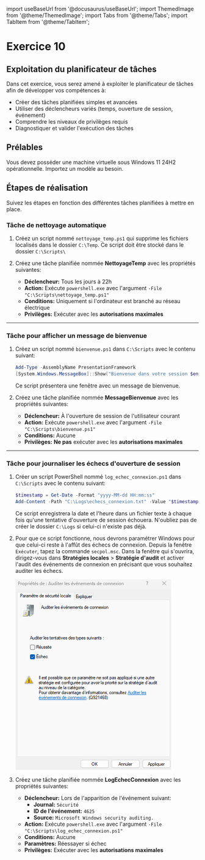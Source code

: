 import useBaseUrl from '@docusaurus/useBaseUrl';
import ThemedImage from '@theme/ThemedImage';
import Tabs from '@theme/Tabs';
import TabItem from '@theme/TabItem';

# Exercice 10

## Exploitation du planificateur de tâches

Dans cet exercice, vous serez amené à exploiter le planificateur de tâches afin de développer vos compétences à:

- Créer des tâches planifiées simples et avancées
- Utiliser des déclencheurs variés (temps, ouverture de session, événement)
- Comprendre les niveaux de privilèges requis
- Diagnostiquer et valider l'exécution des tâches

## Prélables

Vous devez posséder une machine virtuelle sous Windows 11 24H2 opérationnelle. Importez un modèle au besoin.

## Étapes de réalisation

Suivez les étapes en fonction des différentes tâches planifiées à mettre en place.

### Tâche de nettoyage automatique

1. Créez un script nommé `nettoyage_temp.ps1` qui supprime les fichiers localisés dans le dossier `C:\Temp`. Ce script doit être stocké dans le dossier `C:\Scripts\`

2. Créez une tâche planifiée nommée **NettoyageTemp** avec les propriétés suivantes:
    - **Déclencheur:** Tous les jours à 22h
    - **Action:** Exécute `powershell.exe` avec l'argument `-File "C:\Scripts\nettoyage_temp.ps1"`
    - **Conditions:** Uniquement si l'ordinateur est branché au réseau électrique
    - **Privilèges:** Exécuter avec les **autorisations maximales**

* * *

### Tâche pour afficher un message de bienvenue

1. Créez un script nommé `bienvenue.ps1` dans `C:\Scripts` avec le contenu suivant:

    ```powershell title="bienvenue.ps1" showLineNumbers
    Add-Type -AssemblyName PresentationFramework
    [System.Windows.MessageBox]::Show("Bienvenue dans votre session $env:USERNAME !", "Bonjour")
    ```
    Ce script présentera une fenêtre avec un message de bienvenue.

2. Créez une tâche planifiée nommée **MessageBienvenue** avec les propriétés suivantes:
    - **Déclencheur:** À l'ouverture de session de l'utilisateur courant
    - **Action:** Exécute `powershell.exe` avec l'argument `-File "C:\Scripts\bienvenue.ps1"`
    - **Conditions:** Aucune
    - **Privilèges:** <span class='red-text'> **Ne pas** </span> exécuter avec les **autorisations maximales**

* * *

### Tâche pour journaliser les échecs d'ouverture de session

1. Créer un script PowerShell nommé `log_echec_connexion.ps1` dans `C:\Scripts` avec le contenu suivant:

    ```powershell title='log_echec_connexion.ps1' showLineNumbers
    $timestamp = Get-Date -Format "yyyy-MM-dd HH:mm:ss"
    Add-Content -Path "C:\Logs\echecs_connexion.txt" -Value "$timestamp : Échec d'ouverture de session détecté pour un utilisateur"
    ```

    Ce script enregistrera la date et l'heure dans un fichier texte à chaque fois qu'une tentative d'ouverture de session échouera. N'oubliez pas de créer le dossier `C:\Logs` si celui-ci n'existe pas déjà.

2. Pour que ce script fonctionne, nous devrons paramétrer Windows pour que celui-ci reste à l'affût des échecs de connexion. Depuis la fenêtre `Exécuter`, tapez la commande `secpol.msc`. Dans la fenêtre qui s'ouvrira, dirigez-vous dans **Stratégies locales** \> **Stratégie d'audit** et activer l'audit des événements de connexion en précisant que vous souhaitez auditer les échecs.

    ![Audits](../Assets/Exercices/10/Audit.png)

3. Créez une tâche planifiée nommée **LogEchecConnexion** avec les propriétés suivantes:
    - **Déclencheur:** Lors de l'apparition de l'événement suivant:
        - **Journal:** `Sécurité`
        - **ID de l'événement:** `4625`
        - **Source:** `Microsoft Windows security auditing.`
    - **Action:** Exécute `powershell.exe` avec l'argument `-File "C:\Scripts\log_echec_connexion.ps1"`
    - **Conditions:** Aucune
    - **Paramètres:** Réessayer si échec
    - **Privilèges:** Exécuter avec les **autorisations maximales**